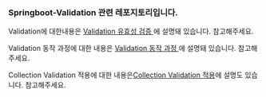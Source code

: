 ### Springboot-Validation 관련 레포지토리입니다.

Validation에 대한내용은 [Validation 유효성 검증 ](https://dingdingmin-back-end-developer.tistory.com/entry/Springboot-MVC-%ED%8C%8C%ED%97%A4%EC%B9%98%EA%B8%B010-Validation-%EC%9C%A0%ED%9A%A8%EC%84%B1-%EA%B2%80%EC%A6%9D)에 설명돼 있습니다. 참고해주세요.

Validation 동작 과정에 대한 내용은  [Validation 동작 과정 ](https://dingdingmin-back-end-developer.tistory.com/entry/Springboot-MVC-%ED%8C%8C%ED%97%A4%EC%B9%98%EA%B8%B010-Validation-%EB%8F%99%EC%9E%91%EA%B3%BC%EC%A0%95)에 설명돼 있습니다. 참고해주세요.

Collection Validation 적용에 대한 내용은[Collection Validation 적용](https://dingdingmin-back-end-developer.tistory.com/entry/Springboot-MVC-%ED%8C%8C%ED%97%A4%EC%B9%98%EA%B8%B013-Collection-Validation-%EC%A0%81%EC%9A%A9)에 설명도 있습니다. 참고해주세요.
